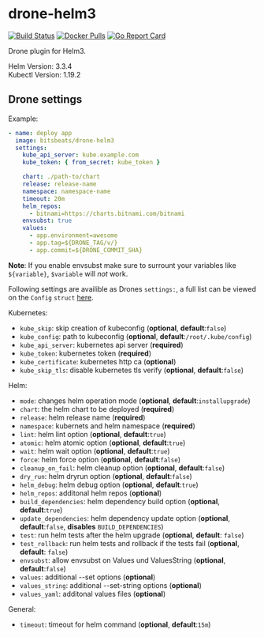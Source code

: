 # drone-helm3

[![Build Status](https://cloud.drone.io/api/badges/bitsbeats/drone-helm3/status.svg)](https://cloud.drone.io/bitsbeats/drone-helm3)
[![Docker Pulls](https://img.shields.io/docker/pulls/bitsbeats/drone-helm3.svg?maxAge=604800)](https://hub.docker.com/r/bitsbeats/drone-helm3)
[![Go Report Card](https://goreportcard.com/badge/github.com/bitsbeats/drone-helm3)](https://goreportcard.com/report/github.com/bitsbeats/drone-helm3)

Drone plugin for Helm3.

Helm Version: 3.3.4  
Kubectl Version: 1.19.2

## Drone settings

Example:

```yaml
- name: deploy app
  image: bitsbeats/drone-helm3
  settings:
    kube_api_server: kube.example.com
    kube_token: { from_secret: kube_token }

    chart: ./path-to/chart
    release: release-name
    namespace: namespace-name
    timeout: 20m
    helm_repos:
      - bitnami=https://charts.bitnami.com/bitnami
    envsubst: true
    values:
      - app.environment=awesome
      - app.tag=${DRONE_TAG/v/}
      - app.commit=${DRONE_COMMIT_SHA}
```

**Note**: If you enable envsubst make sure to surrount your variables like
`${variable}`, `$variable` will *not* work.

Following settings are availible as Drones `settings:`, a full list can be
viewed on the `Config` `struct`
[here](https://github.com/bitsbeats/drone-helm3/blob/master/main.go#L22).

Kubernetes:

* `kube_skip`: skip creation of kubeconfig (**optional**, **default**:`false`)
* `kube_config`: path to kubeconfig (**optional**, **default**:`/root/.kube/config`)
* `kube_api_server`: kubernetes api server (**required**)
* `kube_token`: kubernetes token (**required**)
* `kube_certificate`: kubernetes http ca (**optional**)
* `kube_skip_tls`: disable kubernetes tls verify (**optional**, **default**:`false`)

Helm:

* `mode`: changes helm operation mode (**optional**, **default**:`installupgrade`)
* `chart`: the helm chart to be deployed (**required**)
* `release`: helm release name (**required**)
* `namespace`: kubernets and helm namespace (**required**)
* `lint`: helm lint option (**optional**, **default**:`true`)
* `atomic`: helm atomic option (**optional**, **default**:`true`)
* `wait`: helm wait option (**optional**, **default**:`true`)
* `force`: helm force option (**optional**, **default**:`false`)
* `cleanup_on_fail`: helm cleanup option (**optional**, **default**:`false`)
* `dry_run`: helm dryrun option (**optional**, **default**:`false`)
* `helm_debug`: helm debug option (**optional**, **default**:`true`)
* `helm_repos`: additonal helm repos (**optional**)
* `build_dependencies`: helm dependency build option (**optional**, **default**:`true`)
* `update_dependencies`: helm dependency update option (**optional**, **default**:`false`, **disables** `BUILD_DEPENDENCIES`)
* `test`: run helm tests after the helm upgrade (**optional**, **default**: `false`)
* `test_rollback`: run helm tests and rollback if the tests fail (**optional**, **default**: `false`)
* `envsubst`: allow envsubst on Values und ValuesString (**optional**, **default**:`false`)
* `values`: additional --set options (**optional**)
* `values_string`: additional --set-string options (**optional**)
* `values_yaml`: additonal values files (**optional**)

General:

* `timeout`: timeout for helm command (**optional**, **default**:`15m`)
